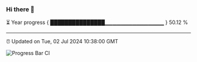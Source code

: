 ### Hi there 👋

⏳ Year progress { ███████████████▁▁▁▁▁▁▁▁▁▁▁▁▁▁▁ } 50.12 %

---

⏰ Updated on Tue, 02 Jul 2024 10:38:00 GMT

![Progress Bar CI](https://github.com/IshwaranRudhara/GIT-ACTION/workflows/Progress%20Bar%20CI/badge.svg)
